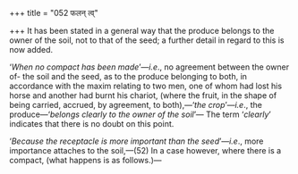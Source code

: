 +++
title = "052 फलन् त्व्"

+++
It has been stated in a general way that the produce belongs to the
owner of the soil, not to that of the seed; a further detail in regard
to this is now added.

‘*When no compact has been made*’—*i.e*., no agreement between the owner
of- the soil and the seed, as to the produce belonging to both, in
accordance with the maxim relating to two men, one of whom had lost his
horse and another had burnt his chariot, (where the fruit, in the shape
of being carried, accrued, by agreement, to both),—‘*the crop*’—*i.e*.,
the produce—‘*belongs clearly to the owner of the soil*’— The term
‘*clearly*’ indicates that there is no doubt on this point.

‘*Because the receptacle is more important than the seed*’—*i.e*., more
importance attaches to the soil,—(52) In a case however, where there is
a compact, (what happens is as follows.)—


